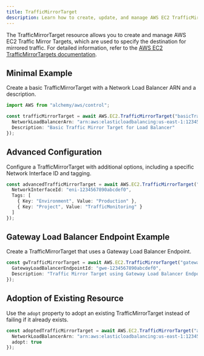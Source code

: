 ```yaml
---
title: TrafficMirrorTarget
description: Learn how to create, update, and manage AWS EC2 TrafficMirrorTargets using Alchemy Cloud Control.
---
```



The TrafficMirrorTarget resource allows you to create and manage AWS EC2 Traffic Mirror Targets, which are used to specify the destination for mirrored traffic. For detailed information, refer to the [AWS EC2 TrafficMirrorTargets documentation](https://docs.aws.amazon.com/ec2/latest/userguide/).

## Minimal Example

Create a basic TrafficMirrorTarget with a Network Load Balancer ARN and a description.

```ts
import AWS from "alchemy/aws/control";

const trafficMirrorTarget = await AWS.EC2.TrafficMirrorTarget("basicTrafficMirrorTarget", {
  NetworkLoadBalancerArn: "arn:aws:elasticloadbalancing:us-east-1:123456789012:loadbalancer/net/my-load-balancer/50dc6c495c0c9188",
  Description: "Basic Traffic Mirror Target for Load Balancer"
});
```

## Advanced Configuration

Configure a TrafficMirrorTarget with additional options, including a specific Network Interface ID and tagging.

```ts
const advancedTrafficMirrorTarget = await AWS.EC2.TrafficMirrorTarget("advancedTrafficMirrorTarget", {
  NetworkInterfaceId: "eni-1234567890abcdef0",
  Tags: [
    { Key: "Environment", Value: "Production" },
    { Key: "Project", Value: "TrafficMonitoring" }
  ]
});
```

## Gateway Load Balancer Endpoint Example

Create a TrafficMirrorTarget that uses a Gateway Load Balancer Endpoint.

```ts
const gwTrafficMirrorTarget = await AWS.EC2.TrafficMirrorTarget("gatewayTrafficMirrorTarget", {
  GatewayLoadBalancerEndpointId: "gwe-1234567890abcdef0",
  Description: "Traffic Mirror Target using Gateway Load Balancer Endpoint"
});
```

## Adoption of Existing Resource

Use the `adopt` property to adopt an existing TrafficMirrorTarget instead of failing if it already exists.

```ts
const adoptedTrafficMirrorTarget = await AWS.EC2.TrafficMirrorTarget("adoptedTrafficMirrorTarget", {
  NetworkLoadBalancerArn: "arn:aws:elasticloadbalancing:us-east-1:123456789012:loadbalancer/net/my-existing-load-balancer/50dc6c495c0c9188",
  adopt: true
});
```
